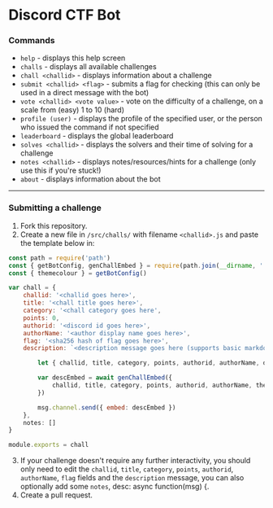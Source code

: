 # Discord CTF Bot

### Commands

- `help` - displays this help screen
- `challs` - displays all available challenges
- `chall <challid>` - displays information about a challenge
- `submit <challid> <flag>` - submits a flag for checking (this can only be used in a direct message with the bot)
- `vote <challid> <vote value>` - vote on the difficulty of a challenge, on a scale from (easy) 1 to 10 (hard)
- `profile (user)` - displays the profile of the specified user, or the person who issued the command if not specified
- `leaderboard` - displays the global leaderboard
- `solves <challid>` - displays the solvers and their time of solving for a challenge
- `notes <challid>` - displays notes/resources/hints for a challenge (only use this if you're stuck!)
- `about` - displays information about the bot

---

### Submitting a challenge

1. Fork this repository.
2. Create a new file in `/src/challs/` with filename `<challid>.js` and paste the template below in:

```javascript
const path = require('path')
const { getBotConfig, genChallEmbed } = require(path.join(__dirname, '../util/util'))
const { themecolour } = getBotConfig()

var chall = {
    challid: '<challid goes here>',
    title: '<chall title goes here>',
    category: '<chall category goes here',
    points: 0,
    authorid: '<discord id goes here>',
    authorName: '<author display name goes here>',
    flag: '<sha256 hash of flag goes here>',
    description: `<description message goes here (supports basic markdown)>`

        let { challid, title, category, points, authorid, authorName, description } = chall

        var descEmbed = await genChallEmbed({
            challid, title, category, points, authorid, authorName, themecolour, description
        })

        msg.channel.send({ embed: descEmbed })
    },
    notes: []
}

module.exports = chall
```

3. If your challenge doesn't require any further interactivity, you should only need to edit the `challid`, `title`, `category`, `points`, `authorid`, `authorName`, `flag` fields and the `description` message, you can also optionally add some `notes`,
    desc: async function(msg) {.
4. Create a pull request.
